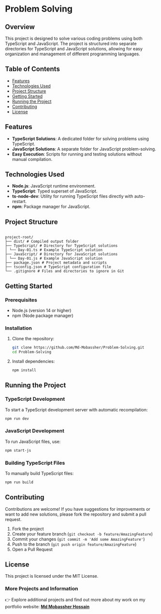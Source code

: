 # Problem Solving

## Overview

This project is designed to solve various coding problems using both TypeScript and JavaScript. The project is structured into separate directories for TypeScript and JavaScript solutions, allowing for easy organization and management of different programming languages.

## Table of Contents

- [Features](#features)
- [Technologies Used](#technologies-used)
- [Project Structure](#project-structure)
- [Getting Started](#getting-started)
- [Running the Project](#running-the-project)
- [Contributing](#contributing)
- [License](#license)

## Features

- **TypeScript Solutions**: A dedicated folder for solving problems using TypeScript.
- **JavaScript Solutions**: A separate folder for JavaScript problem-solving.
- **Easy Execution**: Scripts for running and testing solutions without manual compilation.

## Technologies Used

- **Node.js**: JavaScript runtime environment.
- **TypeScript**: Typed superset of JavaScript.
- **ts-node-dev**: Utility for running TypeScript files directly with auto-restart.
- **npm**: Package manager for JavaScript.

## Project Structure

```

project-root/
├── dist/ # Compiled output folder
├── TypeScript/ # Directory for TypeScript solutions
│ └── Day-01.ts # Example TypeScript solution
├── JavaScript/ # Directory for JavaScript solutions
│ └── Day-01.js # Example JavaScript solution
├── package.json # Project metadata and scripts
├── tsconfig.json # TypeScript configuration file
└── .gitignore # Files and directories to ignore in Git

```

## Getting Started

### Prerequisites

- Node.js (version 14 or higher)
- npm (Node package manager)

### Installation

1. Clone the repository:

   ```bash
   git clone https://github.com/Md-Mobassher/Problem-Solving.git
   cd Problem-Solving
   ```

2. Install dependencies:
   ```bash
   npm install
   ```

## Running the Project

### TypeScript Development

To start a TypeScript development server with automatic recompilation:

```bash
npm run dev
```

### JavaScript Development

To run JavaScript files, use:

```bash
npm start-js
```

### Building TypeScript Files

To manually build TypeScript files:

```bash
npm run build
```

## Contributing

Contributions are welcome! If you have suggestions for improvements or want to add new solutions, please fork the repository and submit a pull request.

1. Fork the project
2. Create your feature branch (`git checkout -b feature/AmazingFeature`)
3. Commit your changes (`git commit -m 'Add some AmazingFeature'`)
4. Push to the branch (`git push origin feature/AmazingFeature`)
5. Open a Pull Request

## License

This project is licensed under the MIT License.

### More Projects and Information

👉 Explore additional projects and find out more about my work on my portfolio website: **[Md Mobassher Hossain](https://mobassher.vercel.app)**
